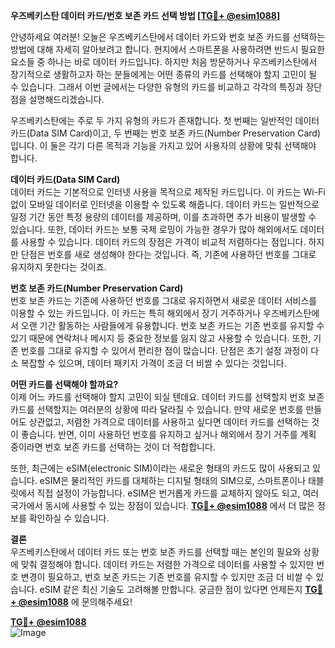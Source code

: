 **우즈베키스탄 데이터 카드/번호 보존 카드 선택 방법 [[TG💪+ @esim1088](https://t.me/s/esim1088)]**

안녕하세요 여러분! 오늘은 우즈베키스탄에서 데이터 카드와 번호 보존 카드를 선택하는 방법에 대해 자세히 알아보려고 합니다. 현지에서 스마트폰을 사용하려면 반드시 필요한 요소들 중 하나는 바로 데이터 카드입니다. 하지만 처음 방문하거나 우즈베키스탄에서 장기적으로 생활하고자 하는 분들에게는 어떤 종류의 카드를 선택해야 할지 고민이 될 수 있습니다. 그래서 이번 글에서는 다양한 유형의 카드를 비교하고 각각의 특징과 장단점을 설명해드리겠습니다.

우즈베키스탄에는 주로 두 가지 유형의 카드가 존재합니다. 첫 번째는 일반적인 데이터 카드(Data SIM Card)이고, 두 번째는 번호 보존 카드(Number Preservation Card)입니다. 이 둘은 각기 다른 목적과 기능을 가지고 있어 사용자의 상황에 맞춰 선택해야 합니다.

**데이터 카드(Data SIM Card)**  
데이터 카드는 기본적으로 인터넷 사용을 목적으로 제작된 카드입니다. 이 카드는 Wi-Fi 없이 모바일 데이터로 인터넷을 이용할 수 있도록 해줍니다. 데이터 카드는 일반적으로 일정 기간 동안 특정 용량의 데이터를 제공하며, 이를 초과하면 추가 비용이 발생할 수 있습니다. 또한, 데이터 카드는 보통 국제 로밍이 가능한 경우가 많아 해외에서도 데이터를 사용할 수 있습니다. 데이터 카드의 장점은 가격이 비교적 저렴하다는 점입니다. 하지만 단점은 번호를 새로 생성해야 한다는 것입니다. 즉, 기존에 사용하던 번호를 그대로 유지하지 못한다는 것이죠.

**번호 보존 카드(Number Preservation Card)**  
번호 보존 카드는 기존에 사용하던 번호를 그대로 유지하면서 새로운 데이터 서비스를 이용할 수 있는 카드입니다. 이 카드는 특히 해외에서 장기 거주하거나 우즈베키스탄에서 오랜 기간 활동하는 사람들에게 유용합니다. 번호 보존 카드는 기존 번호를 유지할 수 있기 때문에 연락처나 메시지 등 중요한 정보를 잃지 않고 사용할 수 있습니다. 또한, 기존 번호를 그대로 유지할 수 있어서 편리한 점이 많습니다. 단점은 초기 설정 과정이 다소 복잡할 수 있으며, 데이터 패키지 가격이 조금 더 비쌀 수 있다는 것입니다.

**어떤 카드를 선택해야 할까요?**  
이제 어느 카드를 선택해야 할지 고민이 되실 텐데요. 데이터 카드를 선택할지 번호 보존 카드를 선택할지는 여러분의 상황에 따라 달라질 수 있습니다. 만약 새로운 번호를 만들어도 상관없고, 저렴한 가격으로 데이터를 사용하고 싶다면 데이터 카드를 선택하는 것이 좋습니다. 반면, 이미 사용하던 번호를 유지하고 싶거나 해외에서 장기 거주를 계획 중이라면 번호 보존 카드를 선택하는 것이 더 적합합니다.

또한, 최근에는 eSIM(electronic SIM)이라는 새로운 형태의 카드도 많이 사용되고 있습니다. eSIM은 물리적인 카드를 대체하는 디지털 형태의 SIM으로, 스마트폰이나 태블릿에서 직접 설정이 가능합니다. eSIM은 번거롭게 카드를 교체하지 않아도 되고, 여러 국가에서 동시에 사용할 수 있는 장점이 있습니다. **[TG💪+ @esim1088](https://t.me/s/esim1088)** 에서 더 많은 정보를 확인하실 수 있습니다.

**결론**  
우즈베키스탄에서 데이터 카드 또는 번호 보존 카드를 선택할 때는 본인의 필요와 상황에 맞춰 결정해야 합니다. 데이터 카드는 저렴한 가격으로 데이터를 사용할 수 있지만 번호 변경이 필요하고, 번호 보존 카드는 기존 번호를 유지할 수 있지만 조금 더 비쌀 수 있습니다. eSIM 같은 최신 기술도 고려해볼 만합니다. 궁금한 점이 있다면 언제든지 **[TG💪+ @esim1088](https://t.me/s/esim1088)** 에 문의해주세요!

**[TG💪+ @esim1088](https://t.me/s/esim1088)**  
![Image](https://i.postimg.cc/Y0z9fWf4/image.png)